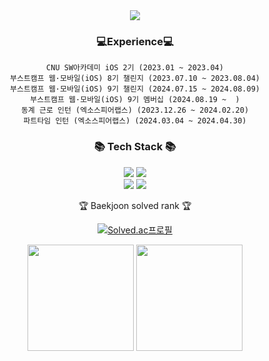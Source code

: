 <div align=center>
	<img src="https://capsule-render.vercel.app/api?type=waving&color=auto&height=200&section=header&text=MoonGoon's%20Github!&fontSize=85" />	
</div>
<div align=center>
	<h3>💻Experience💻</h3>
	
	CNU SW아카데미 iOS 2기 (2023.01 ~ 2023.04)
	부스트캠프 웹·모바일(iOS) 8기 챌린지 (2023.07.10 ~ 2023.08.04)
	부스트캠프 웹·모바일(iOS) 9기 챌린지 (2024.07.15 ~ 2024.08.09)
	부스트캠프 웹·모바일(iOS) 9기 멤버십 (2024.08.19 ~  )
	동계 근로 인턴 (엑소스피어랩스) (2023.12.26 ~ 2024.02.20)
	파트타임 인턴 (엑소스피어랩스) (2024.03.04 ~ 2024.04.30)
</div>
<div align=center>
	<h3>📚 Tech Stack 📚</h3>
	<div align="center">
	<p>
	  <img src="https://img.shields.io/badge/Swift-F05138?style=flat-square&logo=Swift&logoColor=white"/>
	  <img src="https://img.shields.io/badge/Python-3776AB?style=flat-square&logo=Python&logoColor=white"/>
	<br>
	  <img src="https://img.shields.io/badge/github-181717?style=for-the-badge&logo=github&logoColor=white">
  	  <img src="https://img.shields.io/badge/git-F05032?style=for-the-badge&logo=git&logoColor=white">
	</p>
</div>
</div>


<div align=center>
	<p>🏆 Baekjoon solved rank 🏆</p>
	
[![Solved.ac프로필](http://mazassumnida.wtf/api/v2/generate_badge?boj=glass2300)](https://solved.ac/glass2300)
</div>
<div align=center>
	
<div>
<img height="170em" src="https://github-readme-stats-git-masterrstaa-rickstaa.vercel.app/api?username=MoonGoon72&show_icons=true&theme=swift" align="center" />
<img height="170em" src="https://github-readme-stats-git-masterrstaa-rickstaa.vercel.app/api/top-langs?username=MoonGoon72&show_icons=true&locale=en&layout=compact&hide=jupyter%20notebook&theme=swift" align="center" />
</div>
